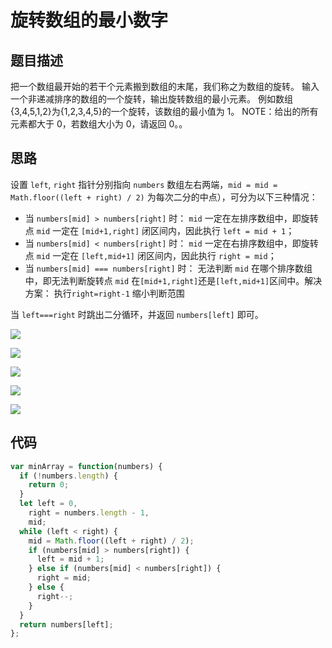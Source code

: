 # 旋转数组的最小数字

## 题目描述

把一个数组最开始的若干个元素搬到数组的末尾，我们称之为数组的旋转。
输入一个非递减排序的数组的一个旋转，输出旋转数组的最小元素。
例如数组{3,4,5,1,2}为{1,2,3,4,5}的一个旋转，该数组的最小值为 1。
NOTE：给出的所有元素都大于 0，若数组大小为 0，请返回 0。。

## 思路

设置 `left`, `right` 指针分别指向 `numbers` 数组左右两端，`mid = mid = Math.floor((left + right) / 2)` 为每次二分的中点），可分为以下三种情况：

- 当 `numbers[mid] > numbers[right]` 时： `mid` 一定在左排序数组中，即旋转点 `mid` 一定在 `[mid+1,right]` 闭区间内，因此执行 `left = mid + 1`；
- 当 `numbers[mid] < numbers[right]` 时： `mid` 一定在右排序数组中，即旋转点 `mid` 一定在 `[left,mid+1]` 闭区间内，因此执行 `right = mid`；
- 当 `numbers[mid] === numbers[right]` 时： 无法判断 `mid` 在哪个排序数组中，即无法判断旋转点 `mid` 在`[mid+1,right]`还是`[left,mid+1]`区间中。解决方案： 执行`right=right-1` 缩小判断范围

当 `left===right` 时跳出二分循环，并返回 `numbers[left]` 即可。

![](~@/sword-offer-by-JavaScript/08/1.png)

![](~@/sword-offer-by-JavaScript/08/2.png)

![](~@/sword-offer-by-JavaScript/08/3.png)

![](~@/sword-offer-by-JavaScript/08/4.png)

![](~@/sword-offer-by-JavaScript/08/5.png)

## 代码

```javascript
var minArray = function(numbers) {
  if (!numbers.length) {
    return 0;
  }
  let left = 0,
    right = numbers.length - 1,
    mid;
  while (left < right) {
    mid = Math.floor((left + right) / 2);
    if (numbers[mid] > numbers[right]) {
      left = mid + 1;
    } else if (numbers[mid] < numbers[right]) {
      right = mid;
    } else {
      right--;
    }
  }
  return numbers[left];
};
```
